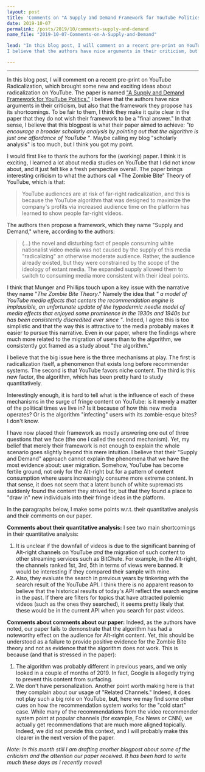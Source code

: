 ```yaml
---
layout: post
title: 'Comments on "A Supply and Demand Framework for YouTube Politics"'
date: 2019-10-07
permalink: /posts/2019/10/comments-supply-and-demand 
name_file: "2019-10-07-Comments-on-A-Supply-and-Demand"

lead: "In this blog post, I will comment on a recent pre-print on YouTube Radicalization, which brought some new and exciting ideas about radicalization on YouTube. The paper is named 'A Supply and Demand Framework for YouTube Politics.'
I believe that the authors have nice arguments in their criticism, but also that the framework they propose has its shortcomings." 

---
```


---
In this blog post, I will comment on a recent pre-print on YouTube Radicalization, which brought some new and exciting ideas about radicalization on YouTube.
The paper is named ["A Supply and Demand Framework for YouTube Politics."](https://osf.io/73jys/)
I believe that the authors have nice arguments in their criticism, but also that the framework they propose has its shortcomings.
To be fair to them, I think they make it quite clear in the paper that they do not wish their framework to be a "final answer."
In that sense, I believe that this blogpost is what their paper aimed to achieve:
*"to encourage a broader scholarly analysis by pointing out that the algorithm is just one affordance of YouTube "*.
Maybe calling my blog "scholarly analysis" is too much, but I think you got my point.

I would first like to thank the authors for the (working) paper. 
I think it is exciting, I learned a lot about media studies on YouTube that I did not know about, and it just felt like a fresh perspective overall.
The paper brings interesting criticism to what the authors call *The Zombie Bite" Theory of YouTube, 
 which is that:

 > YouTube audiences are at risk of far-right radicalization, and this is because the YouTube algorithm that was designed to  maximize the company's profits via increased audience time  on the platform has learned to show people far-right videos.

The authors then propose a framework, which they name "Supply and Demand," where, according to the authors:

> (...) the novel and disturbing fact of people consuming white nationalist video media was not caused by the supply of this media "radicalizing" an otherwise moderate audience. Rather, the audience already existed, but they were constrained by the scope of the ideology of extant media. The expanded supply allowed them to switch to consuming media more consistent with their ideal points.

I think that Munger and Phillips touch upon a key issue with the narrative they name "*The Zombie Bite Theory*." Namely the idea that *" a model of YouTube media effects that centers the recommendation engine is implausible, an unfortunate update of the hypodermic needle model of media effects that enjoyed some prominence in the 1930s and 1940s but has been consistently discredited ever since "*.
Indeed, I agree this is too simplistic and that the way this is attractive to the media probably makes it easier to pursue this narrative.
Even in our paper, where the findings where much more related to the migration of users than to the algorithm, we consistently got framed as a study about "the algorithm."

I believe that the big issue here is the three mechanisms at play.
The first is radicalization itself, a phenomenon that exists long before recommender systems.
The second is that YouTube favors niche content.
The third is this new factor, the algorithm, which has been pretty hard to study quantitatively.

Interestingly enough, it is hard to tell what is the influence of each of these mechanisms in the surge of fringe content on YouTube:
is it merely a matter of the political times we live in? 
Is it because of how this new media operates? 
Or is the algorithm "infecting" users with its zombie-esque bites?
I don't know.

I have now placed their framework as mostly answering one out of three questions that we face (the one I called the second mechanism).
Yet, my belief that merely their framework is not enough to explain the whole scenario goes slightly beyond this mere intuition.
I believe that their "Supply and Demand" approach cannot explain the phenomena that we have the most evidence about: user migration.
Somehow, YouTube has become fertile ground, not only for the Alt-right but for a pattern of content consumption where users increasingly consume more extreme content.
In that sense, it does not seem that a latent bunch of white supremacists suddenly found the content they strived for, but that they found a place to "draw in" new individuals into their fringe ideas in the platform.

In the paragraphs below, I make some points w.r.t. their quantitative analysis and their comments on our paper.

**Comments about their quantitative analysis:** I see two main shortcomings in their quantitative analysis: 
1) It is unclear if the downfall of videos is due to the significant banning of Alt-right channels on YouTube *and* the migration of such content to other streaming services such as BitChute.
For example, in the Alt-right, the channels ranked 1st, 3rd, 5th in terms of views were banned. It would be interesting if they compared their sample with mine.
2)  Also, they evaluate the search in previous years by tinkering with the search result of the YouTube API.
I think there is no apparent reason to believe that the historical results of today's API reflect the search engine in the past. If there are filters for topics that have attracted polemic videos (such as the ones they searched), it seems pretty likely that these would be in the current API when you search for past videos.

**Comments about comments about our paper:**
Indeed, as the authors have noted, our paper fails to demonstrate that the algorithm has had a noteworthy effect on the audience for Alt-right content.
Yet, this should be understood as a failure to provide positive evidence for the Zombie Bite theory and not as evidence that the algorithm does not work. This is because (and that is stressed in the paper):
1) The algorithm was probably different in previous years, and we only looked in a couple of months of 2019. In fact, Google is allegedly trying to prevent this content from surfacing.
2) We don't have personalization.
Another point worth making here is that they complain about our usage of "Related Channels."
Indeed, it does not play such a big role on YouTube, **but**, here we may find some other cues on how the recommendation system works for the "cold start" case.
While many of the recommendations from the video recommender system point at popular channels (for example, Fox News or CNN), we actually get recommendations that are much more aligned topically.
Indeed, we did not provide this context, and I will probably make this clearer in the next version of the paper.

*Note: In this month still I am drafting another blogpost about some of the criticism and the attention our paper received. 
It has been hard to write much these days as I recently moved!*
